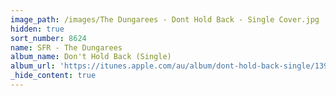 ```yaml
---
image_path: /images/The Dungarees - Dont Hold Back - Single Cover.jpg
hidden: true
sort_number: 8624
name: SFR - The Dungarees
album_name: Don't Hold Back (Single)
album_url: 'https://itunes.apple.com/au/album/dont-hold-back-single/1399489502'
_hide_content: true
---
```


